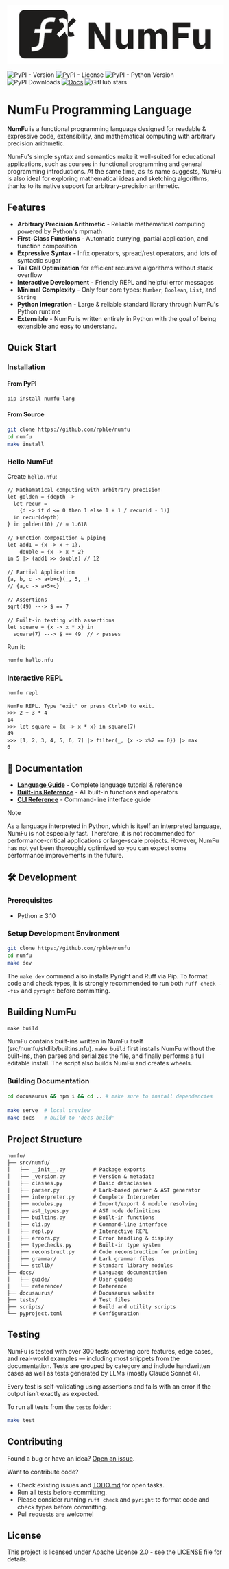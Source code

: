 ![Logo](images/banner.png)

![PyPI - Version](https://img.shields.io/pypi/v/numfu-lang)
![PyPI - License](https://img.shields.io/pypi/l/numfu-lang)
![PyPI - Python Version](https://img.shields.io/pypi/pyversions/numfu-lang)
![PyPI Downloads](https://img.shields.io/pypi/dm/numfu-lang)
[![Docs](https://img.shields.io/badge/docs-NumFu-brightgreen)](https://rphle.github.io/numfu/)
![GitHub stars](https://img.shields.io/github/stars/rphle/numfu-lang?style=social)


# NumFu Programming Language

**NumFu** is a functional programming language designed for readable & expressive code, extensibility, and mathematical computing with arbitrary precision arithmetic.

NumFu's simple syntax and semantics make it well-suited for educational applications, such as courses in functional programming and general programming introductions. At the same time, as its name suggests, NumFu is also ideal for exploring mathematical ideas and sketching algorithms, thanks to its native support for arbitrary-precision arithmetic.

## Features

- **Arbitrary Precision Arithmetic** - Reliable mathematical computing powered by Python's mpmath
- **First-Class Functions** - Automatic currying, partial application, and function composition
- **Expressive Syntax** - Infix operators, spread/rest operators, and lots of syntactic sugar
- **Tail Call Optimization** for efficient recursive algorithms without stack overflow
- **Interactive Development** - Friendly REPL and helpful error messages
- **Minimal Complexity** - Only four core types: `Number`, `Boolean`, `List`, and `String`
- **Python Integration** - Large & reliable standard library through NumFu's Python runtime
- **Extensible** - NumFu is written entirely in Python with the goal of being extensible and easy to understand.

## Quick Start

### Installation

#### From PyPI
```bash
pip install numfu-lang
```

#### From Source
```bash
git clone https://github.com/rphle/numfu
cd numfu
make install
```

### Hello NumFu!

Create `hello.nfu`:
```numfu
// Mathematical computing with arbitrary precision
let golden = {depth ->
  let recur =
    {d -> if d <= 0 then 1 else 1 + 1 / recur(d - 1)}
  in recur(depth)
} in golden(10) // ≈ 1.618

// Function composition & piping
let add1 = {x -> x + 1},
    double = {x -> x * 2}
in 5 |> (add1 >> double) // 12

// Partial Application
{a, b, c -> a+b+c}(_, 5, _)
// {a,c -> a+5+c}

// Assertions
sqrt(49) ---> $ == 7

// Built-in testing with assertions
let square = {x -> x * x} in
  square(7) ---> $ == 49  // ✓ passes
```

Run it:
```bash
numfu hello.nfu
```

### Interactive REPL

```bash
numfu repl
```

```
NumFu REPL. Type 'exit' or press Ctrl+D to exit.
>>> 2 + 3 * 4
14
>>> let square = {x -> x * x} in square(7)
49
>>> [1, 2, 3, 4, 5, 6, 7] |> filter(_, {x -> x%2 == 0}) |> max
6
```

## 📖 Documentation

- **[Language Guide](https://rphl.github.io/numfu/docs/)** - Complete language tutorial & reference
- **[Built-ins Reference](https://rphl.github.io/numfu/docs/reference/builtins)** - All built-in functions and operators
- **[CLI Reference](https://rphl.github.io/numfu/docs/reference/cli)** - Command-line interface guide

> [!NOTE]
> As a language interpreted in Python, which is itself an interpreted language, NumFu is not especially fast. Therefore, it is not recommended for performance-critical applications or large-scale projects. However, NumFu has not yet been thoroughly optimized so you can expect some performance improvements in the future.

## 🛠️ Development

### Prerequisites

- Python ≥ 3.10

### Setup Development Environment

```bash
git clone https://github.com/rphle/numfu
cd numfu
make dev
```
The `make dev` command also installs Pyright and Ruff via Pip. To format code and check types, it is strongly recommended to run both `ruff check --fix` and `pyright` before committing.

## Building NumFu

```
make build
```

NumFu contains built-ins written in NumFu itself (src/numfu/stdlib/builtins.nfu).
`make build` first installs NumFu without the built-ins, then parses and serializes the file, and finally performs a full editable install. The script also builds NumFu and creates wheels.

### Building Documentation

```bash
cd docusaurus && npm i && cd .. # make sure to install dependencies

make serve  # local preview
make docs   # build to 'docs-build'
```

## Project Structure

```
numfu/
├── src/numfu/
│   ├── __init__.py         # Package exports
│   ├── _version.py         # Version & metadata
│   ├── classes.py          # Basic dataclasses
│   ├── parser.py           # Lark-based parser & AST generator
│   ├── interpreter.py      # Complete Interpreter
│   ├── modules.py          # Import/export & module resolving
│   ├── ast_types.py        # AST node definitions
│   ├── builtins.py         # Built-in functions
│   ├── cli.py              # Command-line interface
│   ├── repl.py             # Interactive REPL
│   ├── errors.py           # Error handling & display
│   ├── typechecks.py       # Built-in type system
│   ├── reconstruct.py      # Code reconstruction for printing
│   ├── grammar/            # Lark grammar files
│   └── stdlib/             # Standard library modules
├── docs/                   # Language documentation
│   ├── guide/              # User guides
│   └── reference/          # Reference
├── docusaurus/             # Docusaurus website
├── tests/                  # Test files
├── scripts/                # Build and utility scripts
└── pyproject.toml          # Configuration
```

## Testing

NumFu is tested with over 300 tests covering core features, edge cases, and real-world examples — including most snippets from the documentation. Tests are grouped by category and include handwritten cases as well as tests generated by LLMs (mostly Claude Sonnet 4).

Every test is self-validating using assertions and fails with an error if the output isn’t exactly as expected.

To run all tests from the `tests` folder:

```bash
make test
```

## Contributing

Found a bug or have an idea? [Open an issue](https://github.com/rphle/numfu/issues).

Want to contribute code?
- Check existing issues and [TODO.md](https://github.com/rphle/numfu/blob/main/TODO.md) for open tasks.
- Run all tests before committing.
- Please consider running `ruff check` and `pyright` to format code and check types before committing.
- Pull requests are welcome!


## License

This project is licensed under Apache License 2.0 - see the [LICENSE](https://github.com/rphle/numfu/blob/main/LICENSE) file for details.
